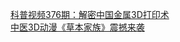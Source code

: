   
[科普视频376期：解密中国金属3D打印术](http://www.dianyue.me/archives/604/al3v1vpy7ejc9bx8/)  
[中医3D动漫《草本家族》震撼来袭](http://www.dianyue.me/archives/841/v5gs9f8kl1u3ioho/)